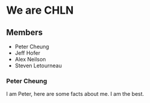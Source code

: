 # We are CHLN

## Members
- Peter Cheung
- Jeff Hofer
- Alex Neilson
- Steven Letourneau

### Peter Cheung
I am Peter, here are some facts about me. I am the best.
